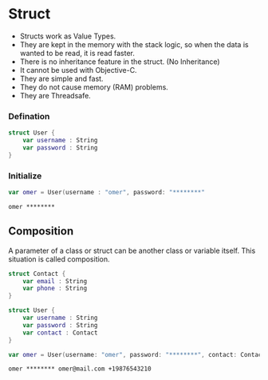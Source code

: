 # Struct
- Structs work as Value Types.
- They are kept in the memory with the stack logic, so when the data is wanted to be read, it is read faster.
- There is no inheritance feature in the struct. (No Inheritance)
- It cannot be used with Objective-C.
- They are simple and fast.
- They do not cause memory (RAM) problems.
- They are Threadsafe.
### Defination
```swift
struct User {
    var username : String
    var password : String
}
```
### Initialize
```swift
var omer = User(username : "omer", password: "********"
```
```
omer ********
```
## Composition
A parameter of a class or struct can be another class or variable itself. This situation is called composition.
```swift
struct Contact {
    var email : String
    var phone : String
}

struct User {
    var username : String
    var password : String
    var contact : Contact
}
```
```swift
var omer = User(username: "omer", password: "********", contact: Contact(email: "omer@mail.com", phone: "+19876543210"))

```
```
omer ******** omer@mail.com +19876543210
```
